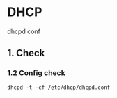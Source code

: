 # DHCP
dhcpd conf

## 1. Check
         
### 1.2 Config check

    dhcpd -t -cf /etc/dhcp/dhcpd.conf
